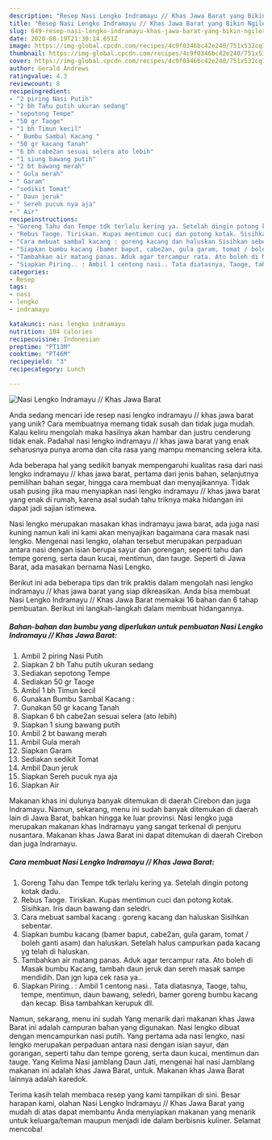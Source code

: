 ```yaml
---
description: "Resep Nasi Lengko Indramayu // Khas Jawa Barat yang Bikin Ngiler"
title: "Resep Nasi Lengko Indramayu // Khas Jawa Barat yang Bikin Ngiler"
slug: 649-resep-nasi-lengko-indramayu-khas-jawa-barat-yang-bikin-ngiler
date: 2020-08-19T21:30:14.651Z
image: https://img-global.cpcdn.com/recipes/4c9f0346bc42e240/751x532cq70/nasi-lengko-indramayu-khas-jawa-barat-foto-resep-utama.jpg
thumbnail: https://img-global.cpcdn.com/recipes/4c9f0346bc42e240/751x532cq70/nasi-lengko-indramayu-khas-jawa-barat-foto-resep-utama.jpg
cover: https://img-global.cpcdn.com/recipes/4c9f0346bc42e240/751x532cq70/nasi-lengko-indramayu-khas-jawa-barat-foto-resep-utama.jpg
author: Gerald Andrews
ratingvalue: 4.3
reviewcount: 8
recipeingredient:
- "2 piring Nasi Putih"
- "2 bh Tahu putih ukuran sedang"
- "sepotong Tempe"
- "50 gr Taoge"
- "1 bh Timun kecil"
- " Bumbu Sambal Kacang "
- "50 gr kacang Tanah"
- "6 bh cabe2an sesuai selera ato lebih"
- "1 siung bawang putih"
- "2 bt bawang merah"
- " Gula merah"
- " Garam"
- "sedikit Tomat"
- " Daun jeruk"
- " Sereh pucuk nya aja"
- " Air"
recipeinstructions:
- "Goreng Tahu dan Tempe tdk terlalu kering ya. Setelah dingin potong kotak dadu."
- "Rebus Taoge. Tiriskan. Kupas mentimun cuci dan potong kotak. Sisihkan. Iris daun bawang dan seledri."
- "Cara mebuat sambal kacang : goreng kacang dan haluskan Sisihkan sebentar."
- "Siapkan bumbu kacang (bamer baput, cabe2an, gula garam, tomat / boleh ganti asam) dan haluskan. Setelah halus campurkan pada kacang yg telah di haluskan."
- "Tambahkan air matang panas. Aduk agar tercampur rata. Ato boleh di Masak bumbu Kacang, tambah daun jeruk dan sereh masak sampe mendidih. Dan jgn lupa cek rasa ya.."
- "Siapkan Piring.. : Ambil 1 centong nasi.. Tata diatasnya, Taoge, tahu, tempe, mentimun, daun bawang, seledri, bamer goreng bumbu kacang dan kecap. Bisa tambahkan kerupuk dll."
categories:
- Resep
tags:
- nasi
- lengko
- indramayu

katakunci: nasi lengko indramayu 
nutrition: 104 calories
recipecuisine: Indonesian
preptime: "PT13M"
cooktime: "PT46M"
recipeyield: "3"
recipecategory: Lunch

---
```



![Nasi Lengko Indramayu // Khas Jawa Barat](https://img-global.cpcdn.com/recipes/4c9f0346bc42e240/751x532cq70/nasi-lengko-indramayu-khas-jawa-barat-foto-resep-utama.jpg)

Anda sedang mencari ide resep nasi lengko indramayu // khas jawa barat yang unik? Cara membuatnya memang tidak susah dan tidak juga mudah. Kalau keliru mengolah maka hasilnya akan hambar dan justru cenderung tidak enak. Padahal nasi lengko indramayu // khas jawa barat yang enak seharusnya punya aroma dan cita rasa yang mampu memancing selera kita.

Ada beberapa hal yang sedikit banyak mempengaruhi kualitas rasa dari nasi lengko indramayu // khas jawa barat, pertama dari jenis bahan, selanjutnya pemilihan bahan segar, hingga cara membuat dan menyajikannya. Tidak usah pusing jika mau menyiapkan nasi lengko indramayu // khas jawa barat yang enak di rumah, karena asal sudah tahu triknya maka hidangan ini dapat jadi sajian istimewa.

Nasi lengko merupakan masakan khas indramayu jawa barat, ada juga nasi kuning namun kali ini kami akan menyajikan bagaimana cara masak nasi lengko. Mengenai nasi lengko, olahan tersebut merupakan perpaduan antara nasi dengan isian berupa sayur dan gorengan, seperti tahu dan tempe goreng, serta daun kucai, mentimun, dan tauge. Seperti di Jawa Barat, ada masakan bernama Nasi Lengko.


Berikut ini ada beberapa tips dan trik praktis dalam mengolah nasi lengko indramayu // khas jawa barat yang siap dikreasikan. Anda bisa membuat Nasi Lengko Indramayu // Khas Jawa Barat memakai 16 bahan dan 6 tahap pembuatan. Berikut ini langkah-langkah dalam membuat hidangannya.

<!--inarticleads1-->

##### Bahan-bahan dan bumbu yang diperlukan untuk pembuatan Nasi Lengko Indramayu // Khas Jawa Barat:

1. Ambil 2 piring Nasi Putih
1. Siapkan 2 bh Tahu putih ukuran sedang
1. Sediakan sepotong Tempe
1. Sediakan 50 gr Taoge
1. Ambil 1 bh Timun kecil
1. Gunakan  Bumbu Sambal Kacang :
1. Gunakan 50 gr kacang Tanah
1. Siapkan 6 bh cabe2an sesuai selera (ato lebih)
1. Siapkan 1 siung bawang putih
1. Ambil 2 bt bawang merah
1. Ambil  Gula merah
1. Siapkan  Garam
1. Sediakan sedikit Tomat
1. Ambil  Daun jeruk
1. Siapkan  Sereh pucuk nya aja
1. Siapkan  Air


Makanan khas ini dulunya banyak ditemukan di daerah Cirebon dan juga Indramayu. Namun, sekarang, menu ini sudah banyak ditemukan di daerah lain di Jawa Barat, bahkan hingga ke luar provinsi. Nasi lengko juga merupakan makanan khas Indramayu yang sangat terkenal di penjuru nusantara. Makanan khas Jawa Barat ini dapat ditemukan di daerah Cirebon dan juga Indramayu. 

<!--inarticleads2-->

##### Cara membuat Nasi Lengko Indramayu // Khas Jawa Barat:

1. Goreng Tahu dan Tempe tdk terlalu kering ya. Setelah dingin potong kotak dadu.
1. Rebus Taoge. Tiriskan. Kupas mentimun cuci dan potong kotak. Sisihkan. Iris daun bawang dan seledri.
1. Cara mebuat sambal kacang : goreng kacang dan haluskan Sisihkan sebentar.
1. Siapkan bumbu kacang (bamer baput, cabe2an, gula garam, tomat / boleh ganti asam) dan haluskan. Setelah halus campurkan pada kacang yg telah di haluskan.
1. Tambahkan air matang panas. Aduk agar tercampur rata. Ato boleh di Masak bumbu Kacang, tambah daun jeruk dan sereh masak sampe mendidih. Dan jgn lupa cek rasa ya..
1. Siapkan Piring.. : Ambil 1 centong nasi.. Tata diatasnya, Taoge, tahu, tempe, mentimun, daun bawang, seledri, bamer goreng bumbu kacang dan kecap. Bisa tambahkan kerupuk dll.


Namun, sekarang, menu ini sudah Yang menarik dari makanan khas Jawa Barat ini adalah campuran bahan yang digunakan. Nasi lengko dibuat dengan mencampurkan nasi putih. Yang pertama ada nasi lengko, nasi lengko merupakan perpaduan antara nasi dengan isian sayur, dan gorangan, seperti tahu dan tempe goreng, serta daun kucai, mentimun dan tauge. Yang Kelima Nasi jamblang Daun Jati, mengenai hal nasi Jamblang makanan ini adalah khas Jawa Barat, untuk. Makanan khas Jawa Barat lainnya adalah karedok. 

Terima kasih telah membaca resep yang kami tampilkan di sini. Besar harapan kami, olahan Nasi Lengko Indramayu // Khas Jawa Barat yang mudah di atas dapat membantu Anda menyiapkan makanan yang menarik untuk keluarga/teman maupun menjadi ide dalam berbisnis kuliner. Selamat mencoba!
